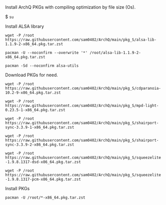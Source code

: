Install ArchQ PKGs with compiling optimization by file size (Os).

$ `su`

Install ALSA library

`wget -P /root https://raw.githubusercontent.com/sam0402/ArchQ/main/pkg_S/alsa-lib-1.1.9-2-x86_64.pkg.tar.zst`

`pacman -U --noconfirm --overwrite '*' /root/alsa-lib-1.1.9-2-x86_64.pkg.tar.zst`

`pacman -Sd --noconfirm alsa-utils`

Download PKGs for need.

`wget -P /root https://raw.githubusercontent.com/sam0402/ArchQ/main/pkg_S/cdparanoia-10.2-9-x86_64.pkg.tar.zst`

`wget -P /root https://raw.githubusercontent.com/sam0402/ArchQ/main/pkg_S/mpd-light-0.23.5-1-x86_64.pkg.tar.zst`

`wget -P /root https://raw.githubusercontent.com/sam0402/ArchQ/main/pkg_S/shairport-sync-3.3.9-1-x86_64.pkg.tar.zst`

`wget -P /root https://raw.githubusercontent.com/sam0402/ArchQ/main/pkg_S/shairport-sync-3.3.9-2-x86_64.pkg.tar.zst`

`wget -P /root https://raw.githubusercontent.com/sam0402/ArchQ/main/pkg_S/squeezelite-1.9.8.1317-dsd-x86_64.pkg.tar.zst`

`wget -P /root https://raw.githubusercontent.com/sam0402/ArchQ/main/pkg_S/squeezelite-1.9.8.1317-pcm-x86_64.pkg.tar.zst`

Install PKGs

`pacman -U /root/*-x86_64.pkg.tar.zst`
